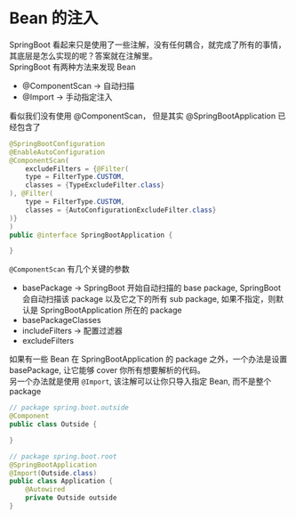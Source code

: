 # Bean 的注入
 SpringBoot 看起来只是使用了一些注解，没有任何耦合，就完成了所有的事情，其底层是怎么实现的呢？答案就在注解里。  
 SpringBoot 有两种方法来发现 Bean
 * @ComponentScan -> 自动扫描
 * @Import -> 手动指定注入

看似我们没有使用 @ComponentScan， 但是其实 @SpringBootApplication 已经包含了
```java
@SpringBootConfiguration
@EnableAutoConfiguration
@ComponentScan(
    excludeFilters = {@Filter(
    type = FilterType.CUSTOM,
    classes = {TypeExcludeFilter.class}
), @Filter(
    type = FilterType.CUSTOM,
    classes = {AutoConfigurationExcludeFilter.class}
)}
)
public @interface SpringBootApplication {

}
```
`@ComponentScan` 有几个关键的参数
* basePackage -> SpringBoot 开始自动扫描的 base package, SpringBoot 会自动扫描该 package 以及它之下的所有 sub package, 如果不指定，则默认是 SpringBootApplication 所在的 package
* basePackageClasses
* includeFilters -> 配置过滤器
* excludeFilters

如果有一些 Bean 在 SpringBootApplication 的 package 之外，一个办法是设置 basePackage, 让它能够 cover 你所有想要解析的代码。  
另一个办法就是使用 `@Import`, 该注解可以让你只导入指定 Bean, 而不是整个 package
```java
// package spring.boot.outside
@Component
public class Outside {

}

// package spring.boot.root
@SpringBootApplication
@Import(Outside.class)
public class Application {
    @Autowired
    private Outside outside
}
```

